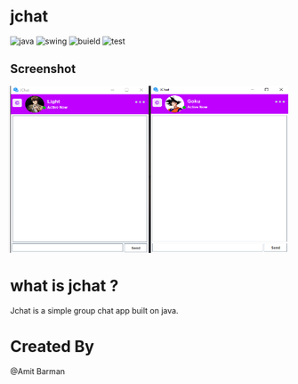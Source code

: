 # jchat

![java](https://img.shields.io/badge/java-15.0-yellow) ![swing](https://img.shields.io/badge/java-swing-blue) ![buield](https://img.shields.io/badge/build-passing-brightgreen) ![test](https://img.shields.io/badge/tests-passed-red)

## Screenshot

<p float="left">
	<img src="screenshot\Screenshot.png" height="300" width="500" />
</p>

# what is jchat ?

Jchat is a simple group chat app built on java.

# Created By

@Amit Barman
